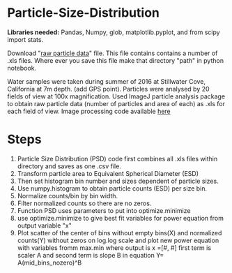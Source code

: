 # Particle-Size-Distribution

**Libraries needed:** Pandas, Numpy, glob, matplotlib.pyplot, and from scipy import stats.

Download "[raw particle data](https://github.com/mlmldata2017/Particle-Size-Distribution/blob/master/Raw_particle_data.zip)" file. This file contains contains a number of .xls files. Where ever you save this file make that directory
"path" in python notebook. 


Water samples were taken during summer of 2016 at Stillwater Cove, California at 7m depth. (add GPS point). 
Particles were analysed by 20 fields of view at 100x magnification. Used ImageJ particle analysis package to obtain raw particle data 
(number of particles and area of each) as .xls for each field of view. Image processing code available [here](https://github.com/mlmldata2017/Particle-Size-Distribution/blob/master/Particle_ImageJ_script.txt) 

# **Steps**
1. Particle Size Distribution (PSD) code first combines all .xls files within directory and saves as one .csv file. 
1. Transform particle area to Equivalent Spherical Diameter (ESD)
1. Then set histogram bin number and sizes dependent of particle sizes.  
1. Use numpy.histogram to obtain particle counts (ESD) per size bin.
1. Normalize counts/bin by bin width. 
1. Filter normalized counts so there are no zeros. 
1. Function PSD uses parameters to put into optimize.minimize
1. use optimize.minimize to give best fit variables for power equation from output variable "x"
1. Plot scatter of the center of bins without empty bins(X) and normalized counts(Y) without zeros on log.log scale and 
  plot new power equation with variables fromm max.min  where output is x =[#, #] first term is scaler A and second term is slope B in       equation  Y= A(mid_bins_nozero)^B
